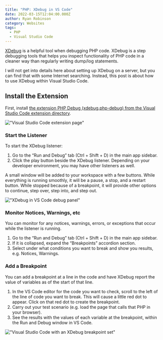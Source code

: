 ```yaml
---
title: "PHP: XDebug in VS Code"
date: 2022-03-15T12:04:00.000Z
author: Ryan Robinson
category: Websites
tags:
  - PHP
  - Visual Studio Code
---
```


[XDebug](https://xdebug.org/) is a helpful tool when debugging PHP code. XDebug is a step debugging tools that helps you inspect functionality of PHP code in a cleaner way than regularly writing dump/log statements.

I will not get into details here about setting up XDebug on a server, but you can find that with some Internet searching. Instead, this post is about how to use XDebug within Visual Studio Code.

## Install the Extension

First, install [the extension PHP Debug (xdebug.php-debug) from the Visual Studio Code extension directory](https://marketplace.visualstudio.com/items?itemName=xdebug.php-debug).

!["Visual Studio Code extension page"](php-debug-extension-page.png)

### Start the Listener

To start the XDebug listener:

1. Go to the “Run and Debug” tab (Ctrl + Shift + D) in the main app sidebar.
2. Click the play button beside the XDebug listener. Depending on your developer environment, you may have other listeners as well.

A small window will be added to your workspace with a few buttons. While everything is running smoothly, it will be a pause, a stop, and a restart button. While stopped because of a breakpoint, it will provide other options to continue, step over, step into, and step out.

!["XDebug in VS Code debug panel"](./debug-panel.png)

### Monitor Notices, Warnings, etc

You can monitor for any notices, warnings, errors, or exceptions that occur while the listener is running.

1. Go to the “Run and Debug” tab (Ctrl + Shift + D) in the main app sidebar.
2. If it is collapsed, expand the “Breakpoints” accordion section.
3. Select under what conditions you want to break and show you results, e.g. Notices, Warnings.

### Add a Breakpoint

You can add a breakpoint at a line in the code and have XDebug report the value of variables as of the start of that line.

1. In the VS Code editor for the code you want to check, scroll to the left of the line of code you want to break. This will cause a little red dot to appear. Click on that red dot to create the breakpoint.
2. Carry out your test scenario (e.g. load the page that calls that PHP in your browser).
3. See the results with the values of each variable at the breakpoint, within the Run and Debug window in VS Code.

!["Visual Studio Code with an XDebug breakpoint set"](./xdebug-breakpoint.png)
